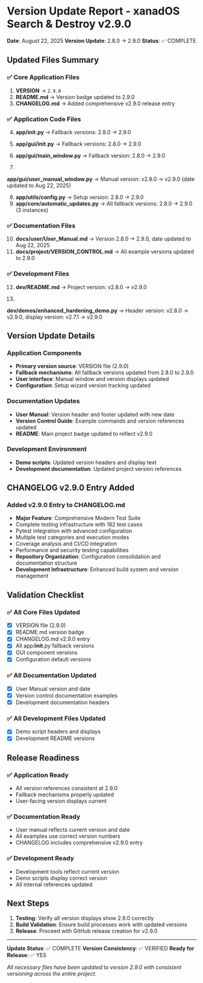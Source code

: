 # Version Update Report - xanadOS Search & Destroy v2.9.0

**Date**: August 22, 2025
**Version Update**: 2.8.0 → 2.9.0
**Status**: ✅ COMPLETE

## Updated Files Summary

### ✅ Core Application Files

1. **VERSION** → `2.9.0`
2. **README.md** → Version badge updated to 2.9.0
3. **CHANGELOG.md** → Added comprehensive v2.9.0 release entry

### ✅ Application Code Files

4. **app/**init**.py** → Fallback versions: 2.8.0 → 2.9.0
5. **app/gui/**init**.py** → Fallback versions: 2.8.0 → 2.9.0
6. **app/gui/main_window.py** → Fallback version: 2.8.0 → 2.9.0

7.
**app/gui/user_manual_window.py** → Manual version: v2.8.0 → v2.9.0 (date updated to Aug 22, 2025)

8. **app/utils/config.py** → Setup version: 2.8.0 → 2.9.0
9. **app/core/automatic_updates.py** → All fallback versions: 2.8.0 → 2.9.0 (3 instances)

### ✅ Documentation Files

10. **docs/user/User_Manual.md** → Version 2.8.0 → 2.9.0, date updated to Aug 22, 2025
11. **docs/project/VERSION_CONTROL.md** → All example versions updated to 2.9.0

### ✅ Development Files

12. **dev/README.md** → Project version: v2.8.0 → v2.9.0

13.
**dev/demos/enhanced_hardening_demo.py** → Header version: v2.8.0 → v2.9.0, display version: v2.7.1 → v2.9.0

## Version Update Details

### Application Components

- **Primary version source**: VERSION file (2.9.0)
- **Fallback mechanisms**: All fallback versions updated from 2.8.0 to 2.9.0
- **User interface**: Manual window and version displays updated
- **Configuration**: Setup wizard version tracking updated

### Documentation Updates

- **User Manual**: Version header and footer updated with new date
- **Version Control Guide**: Example commands and version references updated
- **README**: Main project badge updated to reflect v2.9.0

### Development Environment

- **Demo scripts**: Updated version headers and display text
- **Development documentation**: Updated project version references

## CHANGELOG v2.9.0 Entry Added

### Added v2.9.0 Entry to CHANGELOG.md

- **Major Feature**: Comprehensive Modern Test Suite
- Complete testing infrastructure with 182 test cases
- Pytest integration with advanced configuration
- Multiple test categories and execution modes
- Coverage analysis and CI/CD integration
- Performance and security testing capabilities
- **Repository Organization**: Configuration consolidation and documentation structure
- **Development Infrastructure**: Enhanced build system and version management

## Validation Checklist

### ✅ All Core Files Updated

- [x] VERSION file (2.9.0)
- [x] README.md version badge
- [x] CHANGELOG.md v2.9.0 entry
- [x] All app/**init**.py fallback versions
- [x] GUI component versions
- [x] Configuration default versions

### ✅ All Documentation Updated

- [x] User Manual version and date
- [x] Version control documentation examples
- [x] Development documentation headers

### ✅ All Development Files Updated

- [x] Demo script headers and displays
- [x] Development README versions

## Release Readiness

### ✅ Application Ready

- All version references consistent at 2.9.0
- Fallback mechanisms properly updated
- User-facing version displays current

### ✅ Documentation Ready

- User manual reflects current version and date
- All examples use correct version numbers
- CHANGELOG includes comprehensive v2.9.0 entry

### ✅ Development Ready

- Development tools reflect current version
- Demo scripts display correct version
- All internal references updated

## Next Steps

1. **Testing**: Verify all version displays show 2.9.0 correctly
2. **Build Validation**: Ensure build processes work with updated versions
3. **Release**: Proceed with GitHub release creation for v2.9.0

---

**Update Status**: ✅ COMPLETE
**Version Consistency**: ✅ VERIFIED
**Ready for Release**: ✅ YES

_All necessary files have been updated to version 2.9.0 with consistent versioning across the entire project._

